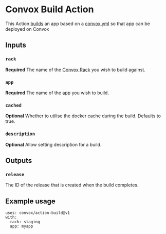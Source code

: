 # Convox Build Action
This Action [builds](https://docs.convox.com/deployment/builds) an app based on a [convox.yml](https://docs.convox.com/application/convox-yml) so that app can be deployed on Convox

## Inputs
### `rack`
**Required** The name of the [Convox Rack](https://docs.convox.com/introduction/rack) you wish to build against.
### `app`
**Required** The name of the [app](https://docs.convox.com/deployment/creating-an-application) you wish to build.
### `cached`
**Optional** Whether to utilise the docker cache during the build. Defaults to true.
### `description`
**Optional** Allow setting description for a build.

## Outputs
### `release`
The ID of the release that is created when the build completes. 
## Example usage
```
uses: convox/action-build@v1
with:
  rack: staging
  app: myapp
```